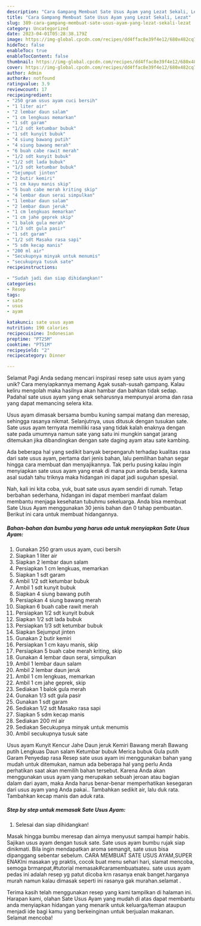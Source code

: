 ```yaml
---
description: "Cara Gampang Membuat Sate Usus Ayam yang Lezat Sekali, Lezat"
title: "Cara Gampang Membuat Sate Usus Ayam yang Lezat Sekali, Lezat"
slug: 389-cara-gampang-membuat-sate-usus-ayam-yang-lezat-sekali-lezat
category: Uncategorized
date: 2023-04-01T05:28:38.179Z
image: https://img-global.cpcdn.com/recipes/dd4ffac8e39f4e12/680x482cq70/sate-usus-ayam-foto-resep-utama.jpg
hideToc: false
enableToc: true
enableTocContent: false
thumbnail: https://img-global.cpcdn.com/recipes/dd4ffac8e39f4e12/680x482cq70/sate-usus-ayam-foto-resep-utama.jpg
cover: https://img-global.cpcdn.com/recipes/dd4ffac8e39f4e12/680x482cq70/sate-usus-ayam-foto-resep-utama.jpg
author: Admin
authorAv: notfound
ratingvalue: 3.9
reviewcount: 17
recipeingredient:
- "250 gram usus ayam cuci bersih"
- "1 liter air"
- "2 lembar daun salam"
- "1 cm lengkuas memarkan"
- "1 sdt garam"
- "1/2 sdt ketumbar bubuk"
- "1 sdt kunyit bubuk"
- "4 siung bawang putih"
- "4 siung bawang merah"
- "6 buah cabe rawit merah"
- "1/2 sdt kunyit bubuk"
- "1/2 sdt lada bubuk"
- "1/3 sdt ketumbar bubuk"
- "Sejumput jinten"
- "2 butir kemiri"
- "1 cm kayu manis skip"
- "5 buah cabe merah kriting skip"
- "4 lembar daun serai simpulkan"
- "1 lembar daun salam"
- "2 lembar daun jeruk"
- "1 cm lengkuas memarkan"
- "1 cm jahe geprek skip"
- "1 balok gula merah"
- "1/3 sdt gula pasir"
- "1 sdt garam"
- "1/2 sdt Masako rasa sapi"
- "5 sdm kecap manis"
- "200 ml air"
- "Secukupnya minyak untuk menumis"
- "secukupnya tusuk sate"
recipeinstructions:

- "Sudah jadi dan siap dihidangkan!"
categories:
- Resep
tags:
- sate
- usus
- ayam

katakunci: sate usus ayam 
nutrition: 190 calories
recipecuisine: Indonesian
preptime: "PT25M"
cooktime: "PT51M"
recipeyield: "2"
recipecategory: Dinner

---
```



Selamat Pagi Anda sedang mencari inspirasi resep sate usus ayam yang unik? Cara menyiapkannya memang Agak susah-susah gampang. Kalau keliru mengolah maka hasilnya akan hambar dan bahkan tidak sedap. Padahal sate usus ayam yang enak seharusnya mempunyai aroma dan rasa yang dapat memancing selera kita.


Usus ayam dimasak bersama bumbu kuning sampai matang dan meresap, sehingga rasanya nikmat. Selanjutnya, usus ditusuk dengan tusukan sate. Sate usus ayam ternyata memiliki rasa yang tidak kalah enaknya dengan sate pada umumnya namun sate yang satu ini mungkin sangat jarang ditemukan jika dibandingkan dengan sate daging ayam atau sate kambing.

Ada beberapa hal yang sedikit banyak berpengaruh terhadap kualitas rasa dari sate usus ayam, pertama dari jenis bahan, lalu pemilihan bahan segar hingga cara membuat dan menyajikannya. Tak perlu pusing kalau ingin menyiapkan sate usus ayam yang enak di mana pun anda berada, karena asal sudah tahu triknya maka hidangan ini dapat jadi suguhan spesial.


Nah, kali ini kita coba, yuk, buat sate usus ayam sendiri di rumah. Tetap berbahan sederhana, hidangan ini dapat memberi manfaat dalam membantu menjaga kesehatan tubuhmu sekeluarga. Anda bisa membuat Sate Usus Ayam menggunakan 30 jenis bahan dan 0 tahap pembuatan. Berikut ini cara untuk membuat hidangannya.

<!--inarticleads1-->

##### Bahan-bahan dan bumbu yang harus ada untuk menyiapkan Sate Usus Ayam:

1. Gunakan 250 gram usus ayam, cuci bersih
1. Siapkan 1 liter air
1. Siapkan 2 lembar daun salam
1. Persiapkan 1 cm lengkuas, memarkan
1. Siapkan 1 sdt garam
1. Ambil 1/2 sdt ketumbar bubuk
1. Ambil 1 sdt kunyit bubuk
1. Siapkan 4 siung bawang putih
1. Persiapkan 4 siung bawang merah
1. Siapkan 6 buah cabe rawit merah
1. Persiapkan 1/2 sdt kunyit bubuk
1. Siapkan 1/2 sdt lada bubuk
1. Persiapkan 1/3 sdt ketumbar bubuk
1. Siapkan Sejumput jinten
1. Gunakan 2 butir kemiri
1. Persiapkan 1 cm kayu manis, skip
1. Persiapkan 5 buah cabe merah kriting, skip
1. Gunakan 4 lembar daun serai, simpulkan
1. Ambil 1 lembar daun salam
1. Ambil 2 lembar daun jeruk
1. Ambil 1 cm lengkuas, memarkan
1. Ambil 1 cm jahe geprek, skip
1. Sediakan 1 balok gula merah
1. Gunakan 1/3 sdt gula pasir
1. Gunakan 1 sdt garam
1. Sediakan 1/2 sdt Masako rasa sapi
1. Siapkan 5 sdm kecap manis
1. Sediakan 200 ml air
1. Sediakan Secukupnya minyak untuk menumis
1. Ambil secukupnya tusuk sate


Usus ayam Kunyit Kencur Jahe Daun jeruk Kemiri Bawang merah Bawang putih Lengkuas Daun salam Ketumbar bubuk Merica bubuk Gula putih Garam Penyedap rasa Resep sate usus ayam ini menggunakan bahan yang mudah untuk ditemukan, namun ada beberapa hal yang perlu Anda perhatikan saat akan memilih bahan tersebut. Karena Anda akan menggunakan usus ayam yang merupakan sebuah jeroan atau bagian dalam dari ayam, maka Anda harus benar-benar memperhatikan kesegaran dari usus ayam yang Anda pakai.. Tambahkan sedikit air, lalu duk rata. Tambahkan kecap manis dan aduk rata. 

<!--inarticleads2-->

##### Step by step untuk memasak Sate Usus Ayam:


1. Selesai dan siap dihidangkan!

Masak hingga bumbu meresap dan airnya menyusut sampai hampir habis. Sajikan usus ayam dengan tusuk sate. Sate usus ayam bumbu rujak siap dinikmati. Bila ingin mendapatkan aroma semangit, sate usus bisa dipanggang sebentar sebelum. CARA MEMBUAT SATE USUS AYAM,SUPER ENAKIni masakan yg praktis, cocok buat menu sehari hari, slamat mencoba, semoga brmanpat,#tutorial memasak#caramembuatsateu. sate usus ayam pedas ini adalah resep yg patut dicoba krn rasanya enak banget.harganya murah namun kalau dimasak seperti ini rasanya gak murahan.selamat . 

Terima kasih telah menggunakan resep yang kami tampilkan di halaman ini. Harapan kami, olahan Sate Usus Ayam yang mudah di atas dapat membantu anda menyiapkan hidangan yang menarik untuk keluarga/teman ataupun menjadi ide bagi kamu yang berkeinginan untuk berjualan makanan. Selamat mencoba!
